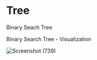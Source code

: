 # Tree

Binary Seach Tree

Binary Search Tree - Visualization

![Screenshot (739)](https://user-images.githubusercontent.com/40406575/80440911-5ed0b280-893c-11ea-8479-244cabe7d4b6.png)
